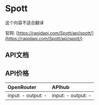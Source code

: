 # Spott

这个内容不适合翻译

官网: [https://rapidapi.com/Spott/api/spott/](https://rapidapi.com/Spott/api/spott/)

## API文档



## API价格

| OpenRouter | APIhub |
|:---|:---|
| input: - output: - | input: - output: - |
